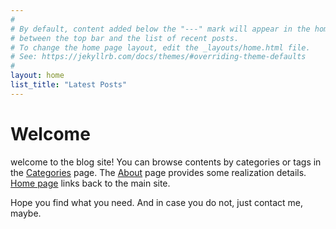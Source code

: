 ```yaml
---
#
# By default, content added below the "---" mark will appear in the home page
# between the top bar and the list of recent posts.
# To change the home page layout, edit the _layouts/home.html file.
# See: https://jekyllrb.com/docs/themes/#overriding-theme-defaults
#
layout: home
list_title: "Latest Posts"
---
```


# Welcome

welcome to the blog site! You can browse contents by categories or tags in the [Categories](./categories/) page. The [About](./about/) page provides some realization details. [Home page](https://www.mengxiangxi.info/) links back to the main site.

Hope you find what you need. And in case you do not, just contact me, maybe.
